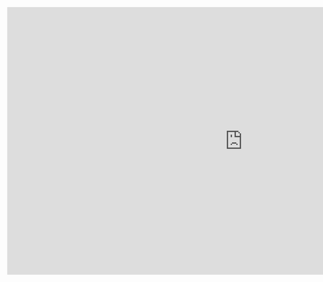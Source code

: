 

<iframe src="https://h5p.org/h5p/embed/41530" width="1090" height="621" frameborder="0" allowfullscreen="allowfullscreen"></iframe><script src="https://h5p.org/sites/all/modules/h5p/library/js/h5p-resizer.js" charset="UTF-8"></script>



